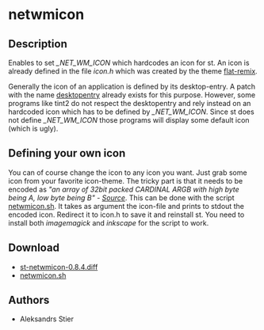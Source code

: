 netwmicon
=========

Description
-----------
Enables to set *\_NET\_WM\_ICON* which hardcodes an icon for st. An icon is
already defined in the file *icon.h* which was created by the theme
[flat-remix](https://github.com/daniruiz/flat-remix).

Generally the icon of an application is defined by its desktop-entry. A patch
with the name [desktopentry](../desktopentry) already exists for this purpose.
However, some programs like tint2 do not respect the desktopentry and rely
instead on an hardcoded icon which has to be defined by *\_NET\_WM\_ICON*.
Since st does not define *\_NET\_WM\_ICON* those programs will display some
default icon (which is ugly).

Defining your own icon
----------------------
You can of course change the icon to any icon you want. Just grab some icon
from your favorite icon-theme. The tricky part is that it needs to be encoded
as *"an array of 32bit packed CARDINAL ARGB with high byte being A, low byte
being B" -
[Source](https://specifications.freedesktop.org/wm-spec/1.3/ar01s05.html)*.
This can be done with the script [netwmicon.sh](netwmicon.sh). It takes as
argument the icon-file and prints to stdout the encoded icon. Redirect it to
icon.h to save it and reinstall st. You need to install both *imagemagick* and
*inkscape* for the script to work.

Download
--------
* [st-netwmicon-0.8.4.diff](st-netwmicon-0.8.4.diff)
* [netwmicon.sh](netwmicon.sh)

Authors
-------
* Aleksandrs Stier
